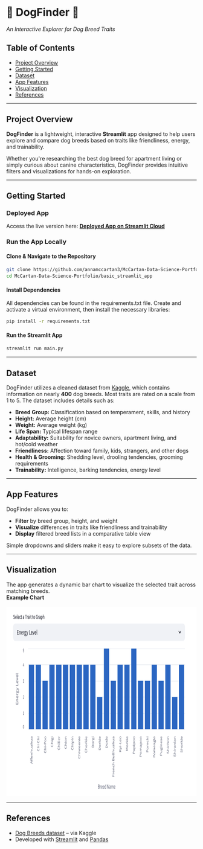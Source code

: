 # :dog: DogFinder :poodle:
*An Interactive Explorer for Dog Breed Traits*

## Table of Contents
- [Project Overview](#project-overview)
- [Getting Started](#getting-started)
- [Dataset](#dataset)
- [App Features](#app-features)
- [Visualization](#visualization)
- [References](#references)

---

## Project Overview  
**DogFinder** is a lightweight, interactive **Streamlit** app designed to help users explore and compare dog breeds based on traits like friendliness, energy, and trainability.

Whether you're researching the best dog breed for apartment living or simply curious about canine characteristics, DogFinder provides intuitive filters and visualizations for hands-on exploration.

---

## Getting Started

### Deployed App
Access the live version here: [**Deployed App on Streamlit Cloud**](https://dogfinder.streamlit.app/)

### Run the App Locally

#### Clone & Navigate to the Repository
```bash
git clone https://github.com/annamccartan3/McCartan-Data-Science-Portfolio.git
cd McCartan-Data-Science-Portfolio/basic_streamlit_app
```

#### Install Dependencies  
All dependencies can be found in the requirements.txt file. Create and activate a virtual environment, then install the necessary libraries:
```bash
pip install -r requirements.txt
```

#### Run the Streamlit App
```bash
streamlit run main.py
```

---

## Dataset
DogFinder utilizes a cleaned dataset from [Kaggle](https://www.kaggle.com/datasets/yonkotoshiro/dogs-breeds), which contains information on nearly **400** dog breeds. Most traits are rated on a scale from 1 to 5. The dataset includes details such as:  

- **Breed Group:** Classification based on temperament, skills, and history  
- **Height:** Average height (cm)  
- **Weight:** Average weight (kg)  
- **Life Span:** Typical lifespan range  
- **Adaptability:** Suitability for novice owners, apartment living, and hot/cold weather  
- **Friendliness:** Affection toward family, kids, strangers, and other dogs  
- **Health & Grooming:** Shedding level, drooling tendencies, grooming requirements  
- **Trainability:** Intelligence, barking tendencies, energy level

---

## App Features
DogFinder allows you to:
- **Filter** by breed group, height, and weight
- **Visualize** differences in traits like friendliness and trainability
- **Display** filtered breed lists in a comparative table view

Simple dropdowns and sliders make it easy to explore subsets of the data.

---

## Visualization  
The app generates a dynamic bar chart to visualize the selected trait across matching breeds.<br>
**Example Chart**<br><br>
<img src="images/ExamplePlot.png" height="500">

---

## References  

- [Dog Breeds dataset](https://www.kaggle.com/datasets/yonkotoshiro/dogs-breeds) – via Kaggle
- Developed with [Streamlit](https://streamlit.io/) and [Pandas](https://pandas.pydata.org/)

